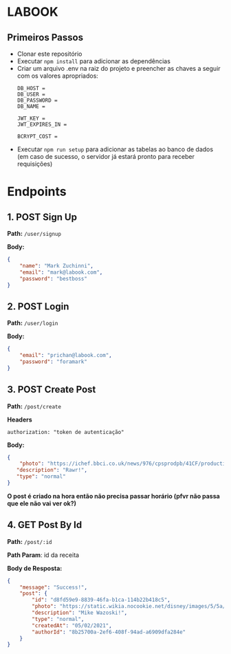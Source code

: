 # LABOOK

## Primeiros Passos

* Clonar este repositório
* Executar `npm install` para adicionar as dependências
* Criar um arquivo .env na raiz do projeto e preencher as chaves a seguir com os valores apropriados:
   ```
   DB_HOST = 
   DB_USER = 
   DB_PASSWORD = 
   DB_NAME = 

   JWT_KEY = 
   JWT_EXPIRES_IN = 

   BCRYPT_COST = 
   ```
* Executar `npm run setup` para adicionar as tabelas ao banco de dados (em caso de sucesso, o servidor já estará pronto para receber requisições)

# Endpoints

## 1. **POST** Sign Up

**Path:** `/user/signup`

**Body:**

```json
{
    "name": "Mark Zuchinni",
    "email": "mark@labook.com",
    "password": "bestboss"
}
```

## 2. **POST** Login

**Path:** `/user/login`

**Body:**

```json
{
    "email": "prichan@labook.com",
    "password": "foramark"
}
```

## 3. **POST** Create Post

**Path:** `/post/create`

**Headers**
```
authorization: "token de autenticação"
```

**Body:**

```json
{
	"photo": "https://ichef.bbci.co.uk/news/976/cpsprodpb/41CF/production/_109474861_angrycat-index-getty3-3.jpg", 
   "description": "Rawr!",
   "type": "normal"
}
```

**O post é criado na hora então não precisa passar horário (pfvr não passa que ele não vai ver ok?)**
   
## 4. **GET** Post By Id

**Path:** `/post/:id`

**Path Param**: id da receita

**Body de Resposta:**

```json
{
    "message": "Success!",
    "post": {
        "id": "d8fd59e9-8839-46fa-b1ca-114b22b418c5",
        "photo": "https://static.wikia.nocookie.net/disney/images/5/5a/Monsters-inc-disneyscreencaps.com-9782.jpg/revision/latest/top-crop/width/360/height/450?cb=20200609162910",
        "description": "Mike Wazoski!",
        "type": "normal",
        "createdAt": "05/02/2021",
        "authorId": "8b25700a-2ef6-408f-94ad-a6909dfa284e"
    }
}
```